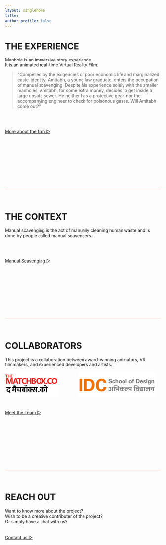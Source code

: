 ```yaml
---
layout: singlehome
title: 
author_profile: false
---
```


<a name="aboutinfo"></a>
# THE EXPERIENCE

Manhole is an immersive story experience. <br>
It is an animated real-time Virtual Reality Film.

> "Compelled by the exigencies of poor economic life and marginalized caste-identity, Amitabh, a young law graduate, enters the occupation of manual scavenging. Despite his experience solely with the smaller manholes, Amitabh, for some extra money, decides to get inside a large unsafe sewer. He neither has a protective gear, nor the accompanying engineer to check for poisonous gases. Will Amitabh come out?"

<figure class="align-center" style="width:100%; max-width:500px;">
  <img src="{{ site.url }}{{ site.baseurl }}/assets/img/mvrimages/homepage_vr.png" alt="">
</figure> 


<div class = "home-button" style="height:100px; padding-top: 20px; padding-bottom: 80px;">     
 <a class = "home-button" href="{{ site.baseurl }}/about">More about the film ▷</a>       
</div> 

<hr style="height:1px;border-width:0;color:#fcd5ce;background-color:#fcd5ce">
<br>

<a name="aboutinfo"></a>
# THE CONTEXT

Manual scavenging is the act of manually cleaning human
waste and is done by people called manual scavengers.

<figure class="align-center" style="width:100%; max-width:500px;">
  <img src="{{ site.url }}{{ site.baseurl }}/assets/img/mvrimages/homepage_manholeenter.png" alt="">
</figure> 

<div class = "home-button" style="height:100px; padding-top: 20px; padding-bottom: 80px;">       
 <a class = "home-button" href="{{ site.baseurl }}/background">Manual Scavenging ▷</a>       
</div> 

<hr style="height:1px;border-width:0;color:#fcd5ce;background-color:#fcd5ce">
<br>

<a name="teaminfo"></a>
# COLLABORATORS

This project is a collaboration between award-winning animators, VR filmmakers, and experienced developers and artists.

<div>
<a href="https://www.thematchbox.co/" target="_blank"><img src="assets/img/mvrimages/partners_logo_tmb.png"></a>
&emsp;&emsp;&emsp;&emsp;	
<a href="http://www.idc.iitb.ac.in/" target="_blank"><img src="assets/img/mvrimages/partners_logo_idc.png"></a>

<div class = "home-button" style="height:100px; padding-top: 40px; padding-bottom: 80px;">     
 <a class = "home-button" href="{{ site.baseurl }}/team">Meet the Team ▷</a>       
</div> 

</div>

<hr style="height:1px;border-width:0;color:#fcd5ce;background-color:#fcd5ce">
<br>


<a name="contactinfo"></a>
# REACH OUT

Want to know more about the project? <br> 
Wish to be a creative contributer of the project?  <br> 
Or simply have a chat with us? 

<div class = "home-button" style="height:100px; padding-top: 20px;">     
 <a class = "home-button" href="{{ site.baseurl }}/contact">Contact us ▷</a>       
</div> 


